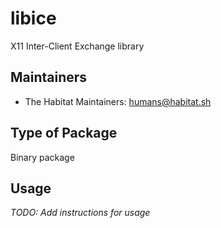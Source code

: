 # libice

X11 Inter-Client Exchange library

## Maintainers

* The Habitat Maintainers: <humans@habitat.sh>

## Type of Package

Binary package

## Usage

*TODO: Add instructions for usage*
